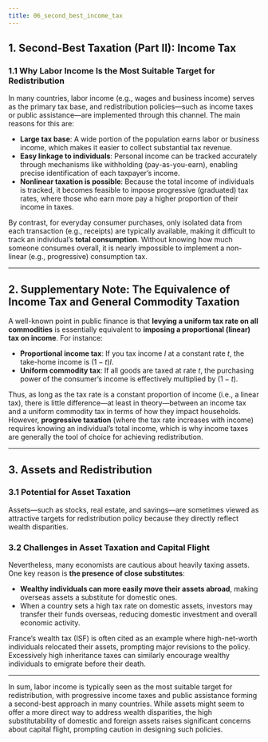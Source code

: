 ```yaml
---
title: 06_second_best_income_tax
---
```


## 1. Second-Best Taxation (Part II): Income Tax

### 1.1 Why Labor Income Is the Most Suitable Target for Redistribution

In many countries, labor income (e.g., wages and business income) serves as the primary tax base, and redistribution policies—such as income taxes or public assistance—are implemented through this channel. The main reasons for this are:

- **Large tax base**: A wide portion of the population earns labor or business income, which makes it easier to collect substantial tax revenue.  
- **Easy linkage to individuals**: Personal income can be tracked accurately through mechanisms like withholding (pay-as-you-earn), enabling precise identification of each taxpayer’s income.  
- **Nonlinear taxation is possible**: Because the total income of individuals is tracked, it becomes feasible to impose progressive (graduated) tax rates, where those who earn more pay a higher proportion of their income in taxes.

By contrast, for everyday consumer purchases, only isolated data from each transaction (e.g., receipts) are typically available, making it difficult to track an individual’s **total consumption**. Without knowing how much someone consumes overall, it is nearly impossible to implement a non-linear (e.g., progressive) consumption tax.

---

## 2. Supplementary Note: The Equivalence of Income Tax and General Commodity Taxation

A well-known point in public finance is that **levying a uniform tax rate on all commodities** is essentially equivalent to **imposing a proportional (linear) tax on income**. For instance:

- **Proportional income tax**: If you tax income $I$ at a constant rate $t$, the take-home income is $(1 - t)I$.  
- **Uniform commodity tax**: If all goods are taxed at rate $t$, the purchasing power of the consumer’s income is effectively multiplied by $(1 - t)$.

Thus, as long as the tax rate is a constant proportion of income (i.e., a linear tax), there is little difference—at least in theory—between an income tax and a uniform commodity tax in terms of how they impact households. However, **progressive taxation** (where the tax rate increases with income) requires knowing an individual’s total income, which is why income taxes are generally the tool of choice for achieving redistribution.

---

## 3. Assets and Redistribution

### 3.1 Potential for Asset Taxation

Assets—such as stocks, real estate, and savings—are sometimes viewed as attractive targets for redistribution policy because they directly reflect wealth disparities.

### 3.2 Challenges in Asset Taxation and Capital Flight

Nevertheless, many economists are cautious about heavily taxing assets. One key reason is **the presence of close substitutes**:

- **Wealthy individuals can more easily move their assets abroad**, making overseas assets a substitute for domestic ones.  
- When a country sets a high tax rate on domestic assets, investors may transfer their funds overseas, reducing domestic investment and overall economic activity.

France’s wealth tax (ISF) is often cited as an example where high-net-worth individuals relocated their assets, prompting major revisions to the policy. Excessively high inheritance taxes can similarly encourage wealthy individuals to emigrate before their death.

---

In sum, labor income is typically seen as the most suitable target for redistribution, with progressive income taxes and public assistance forming a second-best approach in many countries. While assets might seem to offer a more direct way to address wealth disparities, the high substitutability of domestic and foreign assets raises significant concerns about capital flight, prompting caution in designing such policies.